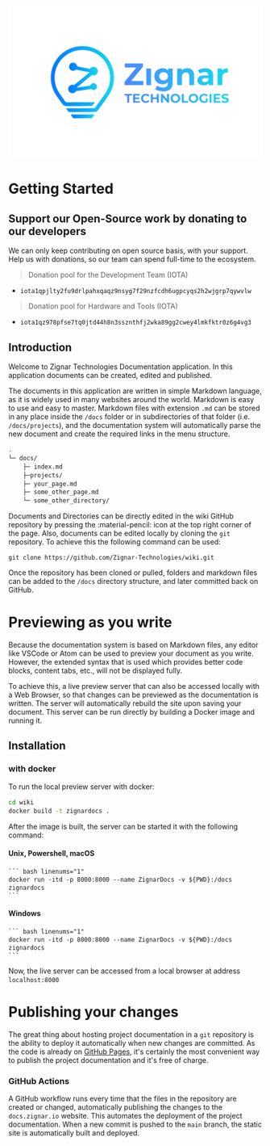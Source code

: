![Zignar Logo](docs/assets/images/zignar_logo_transparent.png)

# Getting Started

## Support our Open-Source work by donating to our developers

We can only keep contributing on open source basis, with your support.
Help us with donations, so our team can spend full-time to the ecosystem.

> Donation pool for the Development Team (IOTA)
- `iota1qpjlty2fu9drlpahxqaqz9nsyg7f29nzfcdh6ugpcyqs2h2wjgrp7qywvlw`

> Donation pool for Hardware and Tools (IOTA)
- `iota1qz978pfse7tq0jtd44h8n3ssznthfj2wka89gg2cwey4lmkfktr0z6g4vg3`

<!-- 
    > PayPal donations:
    TODO: actually create this PayPal.me address
    https://paypal.me/zignartech
 -->

<!--
    TODO: Other Options:
    - Patreon
    - opensource funding pages 
-->

## Introduction

Welcome to Zignar Technologies Documentation application. In this application documents can be created, edited and published.

The documents in this application are written in simple Markdown language, as it is widely used in many websites around the world. Markdown is easy to use and easy to master. Markdown files with extension `.md` can be stored in any place inside the `/docs` folder or in subdirectories of that folder (i.e. `/docs/projects`), and the documentation system will automatically parse the new document and create the required links in the menu structure.

``` bash
.
└─ docs/
    ├─ index.md
    ├─projects/
    ├─ your_page.md
    ├─ some_other_page.md
    └─ some_other_directory/
```

Documents and Directories can be directly edited in the wiki GitHub repository by pressing the :material-pencil: icon at the top right corner of the page. Also, documents can be edited locally by cloning the `git` repository. To achieve this the following command can be used:

``` git
git clone https://github.com/Zignar-Technologies/wiki.git
```

Once the repository has been cloned or pulled, folders and markdown files can be added to the `/docs` directory structure, and later committed back on GitHub.

# Previewing as you write

Because the documentation system is based on Markdown files, any editor like VSCode or Atom can be used to preview your document as you write. However, the extended syntax that is used which provides better code blocks, content tabs, etc., will not be displayed fully. 

To achieve this, a live preview server that can also be accessed locally with a Web Browser, so that changes can be previewed as the documentation is written. The server will automatically rebuild the site upon saving your document. This server can be run directly by building a Docker image and running it.
## Installation

### with docker

To run the local preview server with docker:

``` bash linenums="1"
cd wiki
docker build -t zignardocs .
```

After the image is built, the server can be started it with the following command:

#### Unix, Powershell, macOS

    ``` bash linenums="1"
    docker run -itd -p 8000:8000 --name ZignarDocs -v ${PWD}:/docs zignardocs
    ```

#### Windows

    ``` bash linenums="1"
    docker run -itd -p 8000:8000 --name ZignarDocs -v ${PWD}:/docs zignardocs
    ```

Now, the live server can be accessed from a local browser at address `localhost:8000`

# Publishing your changes

The great thing about hosting project documentation in a `git` repository is
the ability to deploy it automatically when new changes are committed. As the code is already on [GitHub Pages][1], it's certainly the most convenient way to publish the project documentation and it's free of charge.
### GitHub Actions

A GitHub workflow runs every time that the files in the repository are created or changed, automatically publishing the changes to the `docs.zignar.io` website. This automates the deployment of the project documentation. When a new commit is pushed to the `main` branch, the static site is automatically built and deployed.

[1]: https://pages.github.com/##
